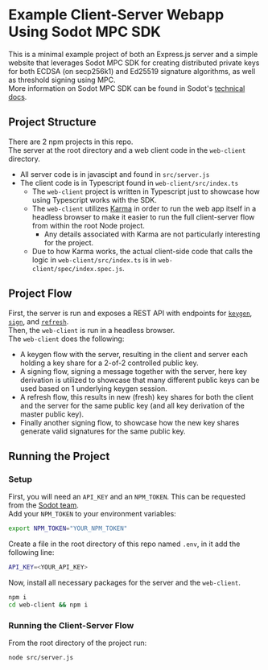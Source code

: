 # Example Client-Server Webapp Using Sodot MPC SDK
This is a minimal example project of both an Express.js server and a simple website that leverages Sodot MPC SDK for creating distributed private keys for both ECDSA (on secp256k1) and Ed25519 signature algorithms, as well as threshold signing using MPC.  
More information on Sodot MPC SDK can be found in Sodot's [technical docs](https://docs.sodot.dev/docs/intro).

## Project Structure
There are 2 npm projects in this repo.  
The server at the root directory and a web client code in the `web-client` directory.  
- All server code is in javascipt and found in `src/server.js`
- The client code is in Typescript found in `web-client/src/index.ts`
    - The `web-client` project is written in Typescript just to showcase how using Typescript works with the SDK.
    - The `web-client` utilizes [Karma](https://karma-runner.github.io/6.4/index.html) in order to run the web app itself in a headless browser to make it easier to run the full client-server flow from within the root Node project.
        - Any details associated with Karma are not particularly interesting for the project.
    - Due to how Karma works, the actual client-side code that calls the logic in `web-client/src/index.ts` is in `web-client/spec/index.spec.js`.

## Project Flow
First, the server is run and exposes a REST API with endpoints for [`keygen`](https://docs.sodot.dev/docs/api-ref/node-sdk/classes/Ecdsa#keygen), [`sign`](https://docs.sodot.dev/docs/api-ref/node-sdk/classes/Ecdsa#sign), and [`refresh`](https://docs.sodot.dev/docs/api-ref/node-sdk/classes/Ecdsa#refresh).  
Then, the `web-client` is run in a headless browser.  
The `web-client` does the following:
- A keygen flow with the server, resulting in the client and server each holding a key share for a 2-of-2 controlled public key.
- A signing flow, signing a message together with the server, here key derivation is utilized to showcase that many different public keys can be used based on 1 underlying keygen session.
- A refresh flow, this results in new (fresh) key shares for both the client and the server for the same public key (and all key derivation of the master public key).
- Finally another signing flow, to showcase how the new key shares generate valid signatures for the same public key.

## Running the Project
### Setup
First, you will need an `API_KEY` and an `NPM_TOKEN`. This can be requested from the [Sodot team](mailto:sdk@sodot.dev).  
Add your `NPM_TOKEN` to your environment variables:
```bash
export NPM_TOKEN="YOUR_NPM_TOKEN"
```
Create a file in the root directory of this repo named `.env`, in it add the following line:

```bash
API_KEY=<YOUR_API_KEY>
```

Now, install all necessary packages for the server and the `web-client`.
```bash
npm i
cd web-client && npm i
```
### Running the Client-Server Flow
From the root directory of the project run:
```bash
node src/server.js
```